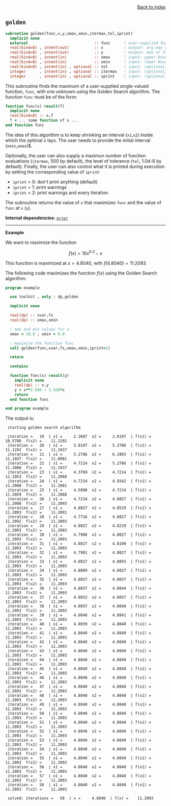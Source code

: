 
<span style="text-align:right;display:block;">
<a href="https://borjapetit.github.io/fortran_toolkit/">Back to index</a>
</span>

## ```golden```

```fortran
subroutine golden(func,x,y,xmax,xmin,itermax,tol,iprint)
  implicit none
  external                             :: func      ! user-supplied function
  real(kind=8) , intent(out)           :: x         ! output: arg max of func
  real(kind=8) , intent(out)           :: y         ! output: max of func
  real(kind=8) , intent(in)            :: xmax      ! input: upper-bound of x
  real(kind=8) , intent(in)            :: xmin      ! input: lower-bound of x
  real(kind=8) , intent(in) , optional :: tol       ! input: (optional) level of tolerance [detault = 1.0d-8]
  integer      , intent(in) , optional :: itermax   ! input: (optional) maximum function evaluations [default = 500]
  integer      , intent(in) , optional :: iprint    ! input: (optional) control what's printed [detault = 0]
```

This subroutine finds the maximum of a user-supplied single-valued function, `func`, with one unknown using the Golden Search algorithm. The function `func` must be of the form:

```fortran
function func(x) result(f)
  implicit none
  real(kind=8) :: x,f
  f = ... some function of x ...
end function func
```

The idea of this algorithm is to keep shrinking an interval (`x1`,`x2`) inside which the optimal $x$ lays. The user needs to provide the initial interval (`xmin`,`xmax`)$.

Optionally, the user can also supply a maximun number of function evaluations (`itermax`, 500 by default), the level of tolerance (`tol`, 1.0d-8 by default). Finally, the user can also control what it is printed during execution by setting the corresponding value of `iprint`:

- `iprint` = 0: don't print anything (default)
- `iprint` = 1: print warnings
- `iprint` = 2: print warnings and every iteration

The subroutine returns the value of `x` that maximizes `func` and the value of `func` at `x` (`y`).

**Internal dependencies**: [```error```](error.md)

---

**Example**

We want to maximize the function

$$f(x) = 10 x^{0.3} - x$$

This function is maximized at $x=4.8040$, with $f(4.8040) = 11.2093$.

The following code maximizes the function $f(x)$ using the Golden Search algorithm:

```fortran
program example

  use toolkit , only : dp,golden

  implicit none

  real(dp) :: xvar,fx
  real(dp) :: xmax,xmin

  ! max and min values for x
  xmax = 10.0 ; xmin = 0.0

  ! maximize the function func
  call golden(func,xvar,fx,xmax,xmin,iprint=2)

  return

  contains

  function func(x) result(y)
    implicit none
    real(dp) :: x,y
    y = x**2.0d0 - 3.5d0*x
    return
  end function func

end program example
```

The output is:

```
 starting golden search algorithm

 iteration =   19  | x1 =     2.3607  x2 =     3.8197  | f(x1) =    10.5786  f(x2) =    11.1292
 iteration =   20  | x1 =     3.8197  x2 =     5.2786  | f(x1) =    11.1292  f(x2) =    11.1937
 iteration =   21  | x1 =     5.2786  x2 =     6.1803  | f(x1) =    11.1937  f(x2) =    11.0901
 iteration =   22  | x1 =     4.7214  x2 =     5.2786  | f(x1) =    11.2088  f(x2) =    11.1937
 iteration =   23  | x1 =     4.3769  x2 =     4.7214  | f(x1) =    11.1953  f(x2) =    11.2088
 iteration =   24  | x1 =     4.7214  x2 =     4.9342  | f(x1) =    11.2088  f(x2) =    11.2081
 iteration =   25  | x1 =     4.5898  x2 =     4.7214  | f(x1) =    11.2059  f(x2) =    11.2088
 iteration =   26  | x1 =     4.7214  x2 =     4.8027  | f(x1) =    11.2088  f(x2) =    11.2093
 iteration =   27  | x1 =     4.8027  x2 =     4.8529  | f(x1) =    11.2093  f(x2) =    11.2091
 iteration =   28  | x1 =     4.7716  x2 =     4.8027  | f(x1) =    11.2092  f(x2) =    11.2093
 iteration =   29  | x1 =     4.8027  x2 =     4.8219  | f(x1) =    11.2093  f(x2) =    11.2093
 iteration =   30  | x1 =     4.7908  x2 =     4.8027  | f(x1) =    11.2093  f(x2) =    11.2093
 iteration =   31  | x1 =     4.8027  x2 =     4.8100  | f(x1) =    11.2093  f(x2) =    11.2093
 iteration =   32  | x1 =     4.7981  x2 =     4.8027  | f(x1) =    11.2093  f(x2) =    11.2093
 iteration =   33  | x1 =     4.8027  x2 =     4.8055  | f(x1) =    11.2093  f(x2) =    11.2093
 iteration =   34  | x1 =     4.8009  x2 =     4.8027  | f(x1) =    11.2093  f(x2) =    11.2093
 iteration =   35  | x1 =     4.8027  x2 =     4.8037  | f(x1) =    11.2093  f(x2) =    11.2093
 iteration =   36  | x1 =     4.8037  x2 =     4.8044  | f(x1) =    11.2093  f(x2) =    11.2093
 iteration =   37  | x1 =     4.8033  x2 =     4.8037  | f(x1) =    11.2093  f(x2) =    11.2093
 iteration =   38  | x1 =     4.8037  x2 =     4.8040  | f(x1) =    11.2093  f(x2) =    11.2093
 iteration =   39  | x1 =     4.8040  x2 =     4.8041  | f(x1) =    11.2093  f(x2) =    11.2093
 iteration =   40  | x1 =     4.8039  x2 =     4.8040  | f(x1) =    11.2093  f(x2) =    11.2093
 iteration =   41  | x1 =     4.8040  x2 =     4.8040  | f(x1) =    11.2093  f(x2) =    11.2093
 iteration =   42  | x1 =     4.8040  x2 =     4.8040  | f(x1) =    11.2093  f(x2) =    11.2093
 iteration =   43  | x1 =     4.8040  x2 =     4.8040  | f(x1) =    11.2093  f(x2) =    11.2093
 iteration =   44  | x1 =     4.8040  x2 =     4.8040  | f(x1) =    11.2093  f(x2) =    11.2093
 iteration =   45  | x1 =     4.8040  x2 =     4.8040  | f(x1) =    11.2093  f(x2) =    11.2093
 iteration =   46  | x1 =     4.8040  x2 =     4.8040  | f(x1) =    11.2093  f(x2) =    11.2093
 iteration =   47  | x1 =     4.8040  x2 =     4.8040  | f(x1) =    11.2093  f(x2) =    11.2093
 iteration =   48  | x1 =     4.8040  x2 =     4.8040  | f(x1) =    11.2093  f(x2) =    11.2093
 iteration =   49  | x1 =     4.8040  x2 =     4.8040  | f(x1) =    11.2093  f(x2) =    11.2093
 iteration =   50  | x1 =     4.8040  x2 =     4.8040  | f(x1) =    11.2093  f(x2) =    11.2093
 iteration =   51  | x1 =     4.8040  x2 =     4.8040  | f(x1) =    11.2093  f(x2) =    11.2093
 iteration =   52  | x1 =     4.8040  x2 =     4.8040  | f(x1) =    11.2093  f(x2) =    11.2093
 iteration =   53  | x1 =     4.8040  x2 =     4.8040  | f(x1) =    11.2093  f(x2) =    11.2093
 iteration =   54  | x1 =     4.8040  x2 =     4.8040  | f(x1) =    11.2093  f(x2) =    11.2093
 iteration =   55  | x1 =     4.8040  x2 =     4.8040  | f(x1) =    11.2093  f(x2) =    11.2093
 iteration =   56  | x1 =     4.8040  x2 =     4.8040  | f(x1) =    11.2093  f(x2) =    11.2093
 iteration =   57  | x1 =     4.8040  x2 =     4.8040  | f(x1) =    11.2093  f(x2) =    11.2093
 iteration =   58  | x1 =     4.8040  x2 =     4.8040  | f(x1) =    11.2093  f(x2) =    11.2093
 
 solved: iterations =   58  | x =     4.8040  | f(x) =    11.2093
```





